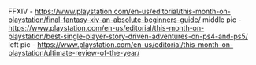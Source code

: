 FFXIV - https://www.playstation.com/en-us/editorial/this-month-on-playstation/final-fantasy-xiv-an-absolute-beginners-guide/
middle pic - https://www.playstation.com/en-us/editorial/this-month-on-playstation/best-single-player-story-driven-adventures-on-ps4-and-ps5/
left pic - https://www.playstation.com/en-us/editorial/this-month-on-playstation/ultimate-review-of-the-year/